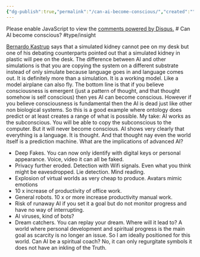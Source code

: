```yaml
---
{"dg-publish":true,"permalink":"/can-ai-become-conscious/","created":"","updated":""}
---
```


<!-- Google tag (gtag.js) --> <script async src="https://www.googletagmanager.com/gtag/js?id=G-VTS8P5L3R1"></script> <script> window.dataLayer = window.dataLayer || []; function gtag(){dataLayer.push(arguments);} gtag('js', new Date()); gtag('config', 'G-VTS8P5L3R1'); </script>
<div id="disqus_thread"></div>
<script>
    /**
    *  RECOMMENDED CONFIGURATION VARIABLES: EDIT AND UNCOMMENT THE SECTION BELOW TO INSERT DYNAMIC VALUES FROM YOUR PLATFORM OR CMS.
    *  LEARN WHY DEFINING THESE VARIABLES IS IMPORTANT: https://disqus.com/admin/universalcode/#configuration-variables    */
    /*
    var disqus_config = function () {
    this.page.url = PAGE_URL;  // Replace PAGE_URL with your page's canonical URL variable
    this.page.identifier = PAGE_IDENTIFIER; // Replace PAGE_IDENTIFIER with your page's unique identifier variable
    };
    */
    (function() { // DON'T EDIT BELOW THIS LINE
    var d = document, s = d.createElement('script');
    s.src = 'https://www-spiritual-garden-com.disqus.com/embed.js';
    s.setAttribute('data-timestamp', +new Date());
    (d.head || d.body).appendChild(s);
    })();
</script>
<noscript>Please enable JavaScript to view the <a href="https://disqus.com/?ref_noscript">comments powered by Disqus.</a></noscript>
# Can AI become conscious?
#type/insight 

[Bernardo Kastrup](https://www.youtube.com/@bernardokastrup) says that a simulated kidney cannot pee on my desk but one of his debating counterparts pointed out that a simulated kidney in plastic will pee on the desk. The difference between AI and other simulations is that you are copying the system on a different substrate instead of only simulate because language goes in and language comes out. It is definitely more than a simulation. It is a working model. Like a model airplane can also fly.
The bottom line is that if you believe consciousness is emergent (just a pattern of thought, and that thought somehow is self conscious) then yes AI can become conscious. However if you believe consciousness is fundamental then the AI is dead just like other non biological systems. 
So this is a good example where ontology does predict or at least creates a range of what is possible. 
My take: AI works as the subconscious. You will be able to copy the subconscious to the computer. But it will never become conscious.
AI shows very clearly that everything is a language. It is thought. And that thought nay even the world itself is a prediction machine. 
What are the implications of advanced AI?
* Deep Fakes. You can now only identify with digital keys or personal appearance. Voice, video it can all be faked.
* Privacy further eroded. Detection with Wifi signals. Even what you think might be eavesdropped. Lie detection. Mind reading. 
* Explosion of virtual worlds as very cheap to produce. Avatars mimic emotions
* 10 x increase of productivity of office work. 
* General robots. 10 x or more increase productivity manual work. 
* Risk of runaway AI if you set it a goal but do not monitor progress and have no way of interrupting.
* AI viruses, kind of bots?
* Dream catchers. You can replay your dream.
Where will it lead to? A world where personal development and spiritual progress is the main goal as scarcity is no longer an issue. So I am ideally positioned for this world. Can AI be a spiritual coach? No, it can only regurgitate symbols it does not have an inkling of the Truth.
